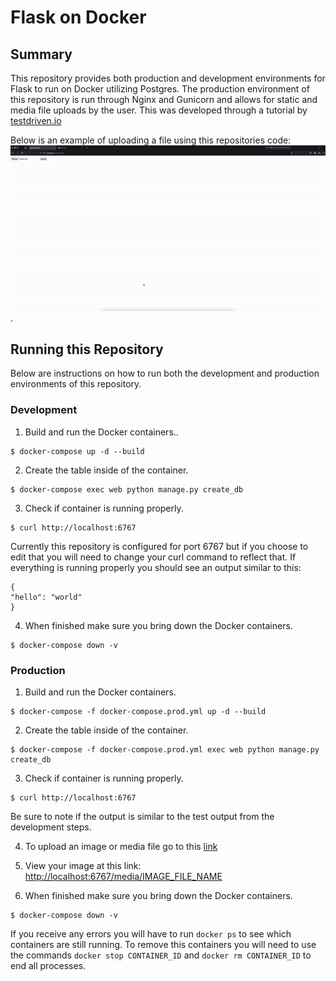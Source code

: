 # Flask on Docker

## Summary
This repository provides both production and development environments for Flask to run on Docker utilizing Postgres. The production environment of this repository is run through Nginx and Gunicorn and allows for static and media file uploads by the user. This was developed through a tutorial by [testdriven.io](https://testdriven.io/blog/dockerizing-flask-with-postgres-gunicorn-and-nginx/)

Below is an example of uploading a file using this repositories code:
![Animated GIF](flask_recording.gif).

## Running this Repository
Below are instructions on how to run both the development and production environments of this repository.

### Development
1. Build and run the Docker containers..
```
$ docker-compose up -d --build
```
2. Create the table inside of the container.
```
$ docker-compose exec web python manage.py create_db
```
3. Check if container is running properly.
```
$ curl http://localhost:6767
```
Currently this repository is configured for port 6767 but if you choose to edit that you will need to change your curl command to reflect that.
If everything is running properly you should see an output similar to this:
```
{
"hello": "world"
}
```
4. When finished make sure you bring down the Docker containers.
```
$ docker-compose down -v
```

### Production
1. Build and run the Docker containers.
```
$ docker-compose -f docker-compose.prod.yml up -d --build
```
2. Create the table inside of the container.
```
$ docker-compose -f docker-compose.prod.yml exec web python manage.py create_db
```
3. Check if container is running properly.
```
$ curl http://localhost:6767
```
Be sure to note if the output is similar to the test output from the development steps.

4. To upload an image or media file go to this [link](http://localhost:6767/upload)

5. View your image at this link:
[http://localhost:6767/media/IMAGE_FILE_NAME](http://localhost:6767/media/IMAGE_FILE_NAME)

6. When finished make sure you bring down the Docker containers.
```
$ docker-compose down -v
```
If you receive any errors you will have to run ```docker ps``` to see which containers are still running. To remove this containers you will need to use the commands ```docker stop CONTAINER_ID``` and ```docker rm CONTAINER_ID``` to end all processes.
